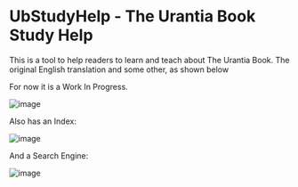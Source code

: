 # UbStudyHelp - The Urantia Book Study Help

This is a tool to help readers to learn and teach about The Urantia Book. The original English translation and some other, as shown below

For now it is a Work In Progress.

![image](https://user-images.githubusercontent.com/4200810/136822887-56e9738b-c311-41b6-9f98-4c93bf4f36cb.png)

Also has an Index:

![image](https://user-images.githubusercontent.com/4200810/136823200-cb132db4-ae1a-4aa4-a37c-a8f0482bba60.png)


And a Search Engine:

![image](https://user-images.githubusercontent.com/4200810/136823377-bef41ecf-8d1f-45d5-9eda-ebad6d5a2652.png)


